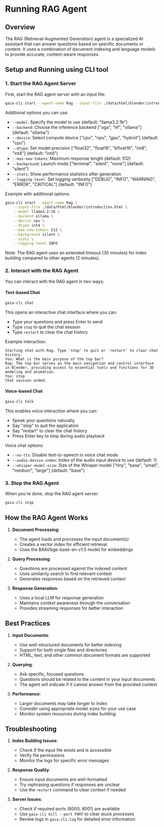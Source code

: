 # Running RAG Agent

## Overview

The RAG (Retrieval-Augmented Generation) agent is a specialized AI assistant that can answer questions based on specific documents or content. It uses a combination of document indexing and language models to provide accurate, context-aware responses.

## Setup and Running using CLI tool

### 1. Start the RAG Agent Server

First, start the RAG agent server with an input file:

```bash
gaia-cli start --agent-name Rag --input-file ./data/html/blender/introduction.html
```

Additional options you can use:
- `--model`: Specify the model to use (default: "llama3.2:1b")
- `--backend`: Choose the inference backend ["oga", "hf", "ollama"] (default: "ollama")
- `--device`: Select compute device ["cpu", "npu", "gpu", "hybrid"] (default: "cpu")
- `--dtype`: Set model precision ["float32", "float16", "bfloat16", "int8", "int4"] (default: "int4")
- `--max-new-tokens`: Maximum response length (default: 512)
- `--background`: Launch mode ["terminal", "silent", "none"] (default: "silent")
- `--stats`: Show performance statistics after generation
- `--logging-level`: Set logging verbosity ["DEBUG", "INFO", "WARNING", "ERROR", "CRITICAL"] (default: "INFO")

Example with additional options:
```bash
gaia-cli start --agent-name Rag \
    --input-file ./data/html/blender/introduction.html \
    --model llama3.2:1b \
    --backend ollama \
    --device cpu \
    --dtype int4 \
    --max-new-tokens 512 \
    --background silent \
    --stats \
    --logging-level INFO
```

Note: The RAG agent uses an extended timeout (30 minutes) for index building compared to other agents (2 minutes).

### 2. Interact with the RAG Agent

You can interact with the RAG agent in two ways:

#### Text-based Chat
```bash
gaia-cli chat
```
This opens an interactive chat interface where you can:
- Type your questions and press Enter to send
- Type `stop` to quit the chat session
- Type `restart` to clear the chat history

Example interaction:
```
Starting chat with Rag. Type 'stop' to quit or 'restart' to clear chat history.
You: What is the main purpose of the top bar?
Rag: The top bar serves as the main navigation and control interface in Blender, providing access to essential tools and functions for 3D modeling and animation.
You: stop
Chat session ended.
```

#### Voice-based Chat
```bash
gaia-cli talk
```
This enables voice interaction where you can:
- Speak your questions naturally
- Say "stop" to quit the application
- Say "restart" to clear the chat history
- Press Enter key to stop during audio playback

Voice chat options:
- `--no-tts`: Disable text-to-speech in voice chat mode
- `--audio-device-index`: Index of the audio input device to use (default: 1)
- `--whisper-model-size`: Size of the Whisper model ["tiny", "base", "small", "medium", "large"] (default: "base")

### 3. Stop the RAG Agent

When you're done, stop the RAG agent server:
```bash
gaia-cli stop
```

## How the RAG Agent Works

1. **Document Processing**:
   - The agent loads and processes the input document(s)
   - Creates a vector index for efficient retrieval
   - Uses the BAAI/bge-base-en-v1.5 model for embeddings

2. **Query Processing**:
   - Questions are processed against the indexed content
   - Uses similarity search to find relevant context
   - Generates responses based on the retrieved context

3. **Response Generation**:
   - Uses a local LLM for response generation
   - Maintains context awareness through the conversation
   - Provides streaming responses for better interaction

## Best Practices

1. **Input Documents**:
   - Use well-structured documents for better indexing
   - Support for both single files and directories
   - HTML, text, and other common document formats are supported

2. **Querying**:
   - Ask specific, focused questions
   - Questions should be related to the content in your input documents
   - The agent will indicate if it cannot answer from the provided context

3. **Performance**:
   - Larger documents may take longer to index
   - Consider using appropriate model sizes for your use case
   - Monitor system resources during index building

## Troubleshooting

1. **Index Building Issues**:
   - Check if the input file exists and is accessible
   - Verify file permissions
   - Monitor the logs for specific error messages

2. **Response Quality**:
   - Ensure input documents are well-formatted
   - Try rephrasing questions if responses are unclear
   - Use the `restart` command to clear context if needed

3. **Server Issues**:
   - Check if required ports (8000, 8001) are available
   - Use `gaia-cli kill --port PORT` to clear stuck processes
   - Review logs in `gaia.cli.log` for detailed error information
